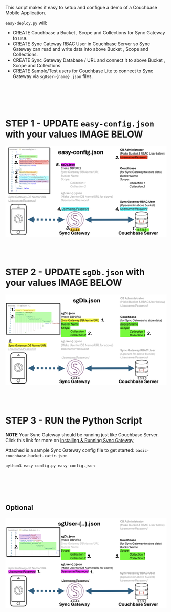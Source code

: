 
This script makes it easy to setup and configue a demo of a Couchbase Mobile Application.

`easy-deploy.py` will:

- CREATE Couchbase a Bucket , Scope and Collections for Sync Gateway to use.
- CREATE Sync Gateway RBAC User in Couchbase Server so Sync Gateway can read and write data into above Bucket , Scope and Collections.
- CREATE Sync Gateway Database / URL and connect it to above Bucket , Scope and Collections
- CREATE Sample/Test users for Couchbase Lite to connect to Sync Gateway via `sgUser-{name}.json` files.
<br/>
<br/>
<br/>
<br/>

# STEP 1 - UPDATE `easy-config.json` with your values IMAGE BELOW

<img src="img/easy-config-diagram.png" title="image Title" />
<br/>
<br/>
<br/>
<br/>

# STEP 2 - UPDATE `sgDb.json` with your values IMAGE BELOW


<img src="img/sgdb-diagram.png" title="image Title" />
<br/>
<br/>
<br/>
<br/>

# STEP 3 - RUN the Python Script

**NOTE** Your Sync Gateway should be running just like Couchbase Server. Click this link for more on <a href="https://docs.couchbase.com/sync-gateway/current/get-started-install.html" target="_blank">Installing & Running Sync Gateway</a>

Attached is a sample Sync Gateway config file to get started:  `basic-couchbase-bucket-xattr.json`


``` terminal
python3 easy-config.py easy-config.json
```
<br/>
<br/>
<br/>
<br/>

## Optional
<img src="img/sgUser-diagram.png" title="image Title" />